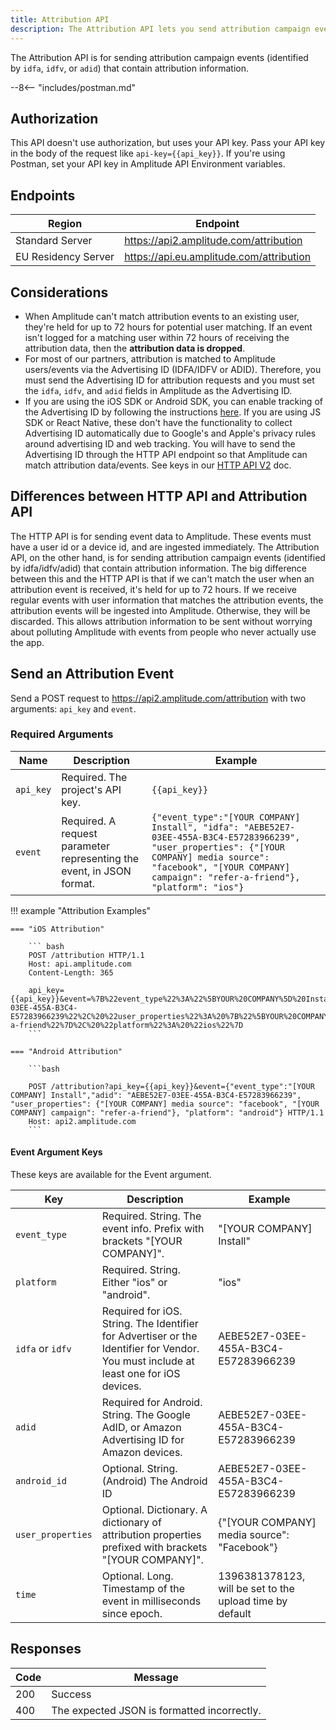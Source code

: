 ```yaml
---
title: Attribution API
description: The Attribution API lets you send attribution campaign events to Amplitude. 
---
```


The Attribution API is for sending attribution campaign events (identified by `idfa`, `idfv`, or `adid`) that contain attribution information.

--8<-- "includes/postman.md"

## Authorization

This API doesn't use authorization, but uses your API key. Pass your API key in the body of the request like `api-key={{api_key}}`. If you're using Postman, set your API key in Amplitude API Environment variables.

## Endpoints

| Region | Endpoint |
| --- | --- |
| Standard Server | <https://api2.amplitude.com/attribution> |
| EU Residency Server | <https://api.eu.amplitude.com/attribution> |

## Considerations

- When Amplitude can't match attribution events to an existing user, they're held for up to 72 hours for potential user matching. If an event isn't logged for a matching user within 72 hours of receiving the attribution data, then the **attribution data is dropped**.
- For most of our partners, attribution is matched to Amplitude users/events via the Advertising ID (IDFA/IDFV or ADID). Therefore, you must send the Advertising ID for attribution requests and you must set the `idfa`, `idfv`, and `adid` fields in Amplitude as the Advertising ID.
- If you are using the iOS SDK or Android SDK, you can enable tracking of the Advertising ID by following the instructions [here](https://developers.amplitude.com/docs/ios#advertising-id). If you are using JS SDK or React Native, these don't have the functionality to collect Advertising ID automatically due to Google's and Apple's privacy rules around advertising ID and web tracking. You will have to send the Advertising ID through the HTTP API endpoint so that Amplitude can match attribution data/events. See keys in our [HTTP API V2](https://developers.amplitude.com/docs/http-api-v2) doc.

## Differences between HTTP API and Attribution API

The HTTP API is for sending event data to Amplitude. These events must have a user id or a device id, and are ingested immediately.
The Attribution API, on the other hand, is for sending attribution campaign events (identified by idfa/idfv/adid) that contain attribution information. The big difference between this and the HTTP API is that if we can't match the user when an attribution event is received, it's held for up to 72 hours. If we receive regular events with user information that matches the attribution events, the attribution events will be ingested into Amplitude. Otherwise, they will be discarded. This allows attribution information to be sent without worrying about polluting Amplitude with events from people who never actually use the app.

## Send an Attribution Event

Send a POST request to https://api2.amplitude.com/attribution with two arguments: `api_key` and `event`.

### Required Arguments

|Name| Description  | Example|
|---|---|---|
|`api_key`| Required. The project's API key. | `{{api_key}}`|
|`event`| Required. A request parameter representing the event, in JSON format.| `{"event_type":"[YOUR COMPANY] Install", "idfa": "AEBE52E7-03EE-455A-B3C4-E57283966239", "user_properties": {"[YOUR COMPANY] media source": "facebook", "[YOUR COMPANY] campaign": "refer-a-friend"}, "platform": "ios"}`|


!!! example "Attribution Examples"

    === "iOS Attribution"

        ``` bash
        POST /attribution HTTP/1.1
        Host: api.amplitude.com
        Content-Length: 365

        api_key={{api_key}}&event=%7B%22event_type%22%3A%22%5BYOUR%20COMPANY%5D%20Install%22%2C%20%22idfa%22%3A%20%22AEBE52E7-03EE-455A-B3C4-E57283966239%22%2C%20%22user_properties%22%3A%20%7B%22%5BYOUR%20COMPANY%5D%20media%20source%22%3A%20%22facebook%22%2C%20%22%5BYOUR%20COMPANY%5D%20campaign%22%3A%20%22refer-a-friend%22%7D%2C%20%22platform%22%3A%20%22ios%22%7D
        ```

    === "Android Attribution"

        ```bash

        POST /attribution?api_key={{api_key}}&event={"event_type":"[YOUR COMPANY] Install","adid": "AEBE52E7-03EE-455A-B3C4-E57283966239", "user_properties": {"[YOUR COMPANY] media source": "facebook", "[YOUR COMPANY] campaign": "refer-a-friend"}, "platform": "android"} HTTP/1.1
        Host: api2.amplitude.com
        ```


#### Event Argument Keys

These keys are available for the Event argument.

| Key              | Description                                                                                                                          | Example                                                  |
|------------------|--------------------------------------------------------------------------------------------------------------------------------------|----------------------------------------------------------|
| `event_type`     | Required. String. The event info. Prefix with brackets "[YOUR COMPANY]".                                                             | "[YOUR COMPANY] Install"                                 |
| `platform`       | Required. String. Either "ios" or "android".                                                                                         | "ios"                                                    |
| `idfa` or `idfv` | Required for iOS. String. The Identifier for Advertiser or the Identifier for Vendor. You must include at least one for iOS devices. | AEBE52E7-03EE-455A-B3C4-E57283966239                     |
| `adid`           | Required for Android. String. The Google AdID, or Amazon Advertising ID for Amazon devices.                                          | AEBE52E7-03EE-455A-B3C4-E57283966239                     |
| `android_id`       | Optional. String. (Android) The Android ID                                                                                           | AEBE52E7-03EE-455A-B3C4-E57283966239                     |
| `user_properties`  | Optional. Dictionary. A dictionary of attribution properties prefixed with brackets "[YOUR COMPANY]".                                | {"[YOUR COMPANY] media source": "Facebook"}              |
| `time`             | Optional. Long. Timestamp of the event in milliseconds since epoch.                                                                  | 1396381378123, will be set to the upload time by default |

## Responses

| Code | Message                                                                                                                     |
|------|-----------------------------------------------------------------------------------------------------------------------------|
| 200  | Success                                                                                                                     |
| 400  | The expected JSON is formatted incorrectly.  |
